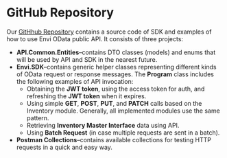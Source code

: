 # GitHub Repository

Our [GitHhub Repository](https://github.com/envi) сontains a source code of SDK and examples of how to use Envi OData public API. It consists of three projects:

 - **API.Common.Entities**–contains DTO classes (models) and enums that will be used by API and SDK in the nearest future.
 - **Envi.SDK**–contains generic helper classes representing different kinds of OData request or response messages. The **Program** class includes the following examples of API invocation:
    - Obtaining the **JWT token**, using the access token for auth, and refreshing the **JWT token** when it expires.
    - Using simple **GET**, **POST**, **PUT**, and **PATCH** calls based on the Inventory module. Generally, all implemented modules use the same pattern.
    - Retrieving **Inventory Master Interface** data using API.
    - Using **Batch Request** (in case multiple requests are sent in a batch).
 - **Postman Collections**–contains available collections for testing HTTP requests in a quick and easy way.